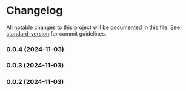 # Changelog

All notable changes to this project will be documented in this file. See [standard-version](https://github.com/conventional-changelog/standard-version) for commit guidelines.

### 0.0.4 (2024-11-03)

### 0.0.3 (2024-11-03)

### 0.0.2 (2024-11-03)
